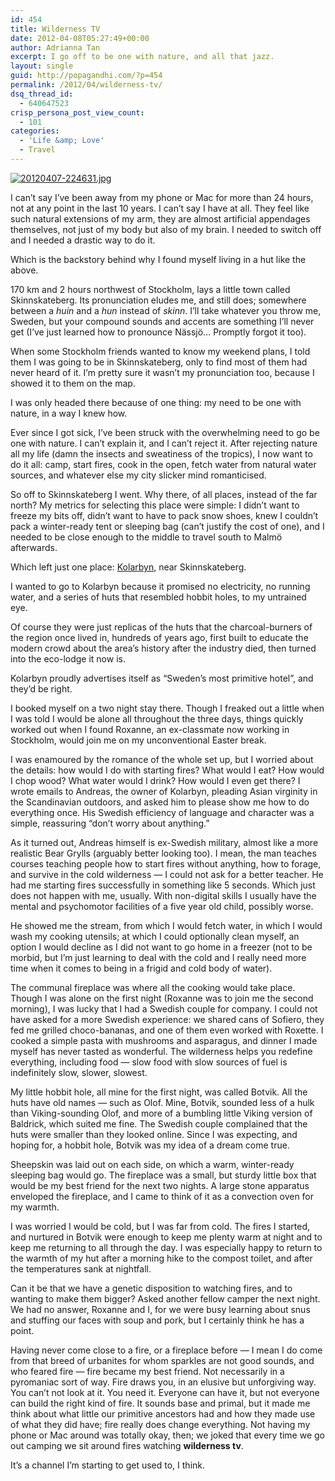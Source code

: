 ```yaml
---
id: 454
title: Wilderness TV
date: 2012-04-08T05:27:49+00:00
author: Adrianna Tan
excerpt: I go off to be one with nature, and all that jazz.
layout: single
guid: http://popagandhi.com/?p=454
permalink: /2012/04/wilderness-tv/
dsq_thread_id:
  - 640647523
crisp_persona_post_view_count:
  - 101
categories:
  - 'Life &amp; Love'
  - Travel
---
```

[<img src="http://popagandhi.com/wp-content/uploads/2012/04/20120407-224631.jpg" alt="20120407-224631.jpg" class="alignnone size-full" />](http://popagandhi.com/wp-content/uploads/2012/04/20120407-224631.jpg)

I can&#8217;t say I&#8217;ve been away from my phone or Mac for more than 24 hours, not at any point in the last 10 years. I can&#8217;t say I have at all. They feel like such natural extensions of my arm, they are almost artificial appendages themselves, not just of my body but also of my brain. I needed to switch off and I needed a drastic way to do it.

Which is the backstory behind why I found myself living in a hut like the above.

170 km and 2 hours northwest of Stockholm, lays a little town called Skinnskateberg. Its pronunciation eludes me, and still does; somewhere between a _huin_ and a _hun_ instead of _skinn_. I&#8217;ll take whatever you throw me, Sweden, but your compound sounds and accents are something I&#8217;ll never get (I&#8217;ve just learned how to pronounce Nässjö&#8230; Promptly forgot it too).

When some Stockholm friends wanted to know my weekend plans, I told them I was going to be in Skinnskateberg, only to find most of them had never heard of it. I&#8217;m pretty sure it wasn&#8217;t my pronunciation too, because I showed it to them on the map.

I was only headed there because of one thing: my need to be one with nature, in a way I knew how.

Ever since I got sick, I&#8217;ve been struck with the overwhelming need to go be one with nature. I can&#8217;t explain it, and I can&#8217;t reject it. After rejecting nature all my life (damn the insects and sweatiness of the tropics), I now want to do it all: camp, start fires, cook in the open, fetch water from natural water sources, and whatever else my city slicker mind romanticised.

So off to Skinnskateberg I went. Why there, of all places, instead of the far north? My metrics for selecting this place were simple: I didn&#8217;t want to freeze my bits off, didn&#8217;t want to have to pack snow shoes, knew I couldn&#8217;t pack a winter-ready tent or sleeping bag (can&#8217;t justify the cost of one), and I needed to be close enough to the middle to travel south to Malmö afterwards.

Which left just one place: [Kolarbyn](http://kolarbyn.se), near Skinnskateberg.

I wanted to go to Kolarbyn because it promised no electricity, no running water, and a series of huts that resembled hobbit holes, to my untrained eye.

Of course they were just replicas of the huts that the charcoal-burners of the region once lived in, hundreds of years ago, first built to educate the modern crowd about the area&#8217;s history after the industry died, then turned into the eco-lodge it now is.

Kolarbyn proudly advertises itself as &#8220;Sweden&#8217;s most primitive hotel&#8221;, and they&#8217;d be right.

I booked myself on a two night stay there. Though I freaked out a little when I was told I would be alone all throughout the three days, things quickly worked out when I found Roxanne, an ex-classmate now working in Stockholm, would join me on my unconventional Easter break.

I was enamoured by the romance of the whole set up, but I worried about the details: how would I do with starting fires? What would I eat? How would I chop wood? What water would I drink? How would I even get there? I wrote emails to Andreas, the owner of Kolarbyn, pleading Asian virginity in the Scandinavian outdoors, and asked him to please show me how to do everything once. His Swedish efficiency of language and character was a simple, reassuring &#8220;don&#8217;t worry about anything.&#8221;

As it turned out, Andreas himself is ex-Swedish military, almost like a more realistic Bear Grylls (arguably better looking too). I mean, the man teaches courses teaching people how to start fires without anything, how to forage, and survive in the cold wilderness — I could not ask for a better teacher. He had me starting fires successfully in something like 5 seconds. Which just does not happen with me, usually. With non-digital skills I usually have the mental and psychomotor facilities of a five year old child, possibly worse.

He showed me the stream, from which I would fetch water, in which I would wash my cooking utensils; at which I could optionally clean myself, an option I would decline as I did not want to go home in a freezer (not to be morbid, but I&#8217;m just learning to deal with the cold and I really need more time when it comes to being in a frigid and cold body of water).

The communal fireplace was where all the cooking would take place. Though I was alone on the first night (Roxanne was to join me the second morning), I was lucky that I had a Swedish couple for company. I could not have asked for a more Swedish experience: we shared cans of Sofiero, they fed me grilled choco-bananas, and one of them even worked with Roxette. I cooked a simple pasta with mushrooms and asparagus, and dinner I made myself has never tasted as wonderful. The wilderness helps you redefine everything, including food — slow food with slow sources of fuel is indefinitely slow, slower, slowest.

My little hobbit hole, all mine for the first night, was called Botvik. All the huts have old names — such as Olof. Mine, Botvik, sounded less of a hulk than Viking-sounding Olof, and more of a bumbling little Viking version of Baldrick, which suited me fine. The Swedish couple complained that the huts were smaller than they looked online. Since I was expecting, and hoping for, a hobbit hole, Botvik was my idea of a dream come true.

Sheepskin was laid out on each side, on which a warm, winter-ready sleeping bag would go. The fireplace was a small, but sturdy little box that would be my best friend for the next two nights. A large stone apparatus enveloped the fireplace, and I came to think of it as a convection oven for my warmth.

I was worried I would be cold, but I was far from cold. The fires I started, and nurtured in Botvik were enough to keep me plenty warm at night and to keep me returning to all through the day. I was especially happy to return to the warmth of my hut after a morning hike to the compost toilet, and after the temperatures sank at nightfall.

Can it be that we have a genetic disposition to watching fires, and to wanting to make them bigger? Asked another fellow camper the next night. We had no answer, Roxanne and I, for we were busy learning about snus and stuffing our faces with soup and pork, but I certainly think he has a point.

Having never come close to a fire, or a fireplace before — I mean I do come from that breed of urbanites for whom sparkles are not good sounds, and who feared fire — fire became my best friend. Not necessarily in a pyromaniac sort of way. Fire draws you, in an elusive but unforgiving way. You can&#8217;t not look at it. You need it. Everyone can have it, but not everyone can build the right kind of fire. It sounds base and primal, but it made me think about what little our primitive ancestors had and how they made use of what they did have; fire really does change everything. Not having my phone or Mac around was totally okay, then; we joked that every time we go out camping we sit around fires watching **wilderness tv**.

It&#8217;s a channel I&#8217;m starting to get used to, I think.
